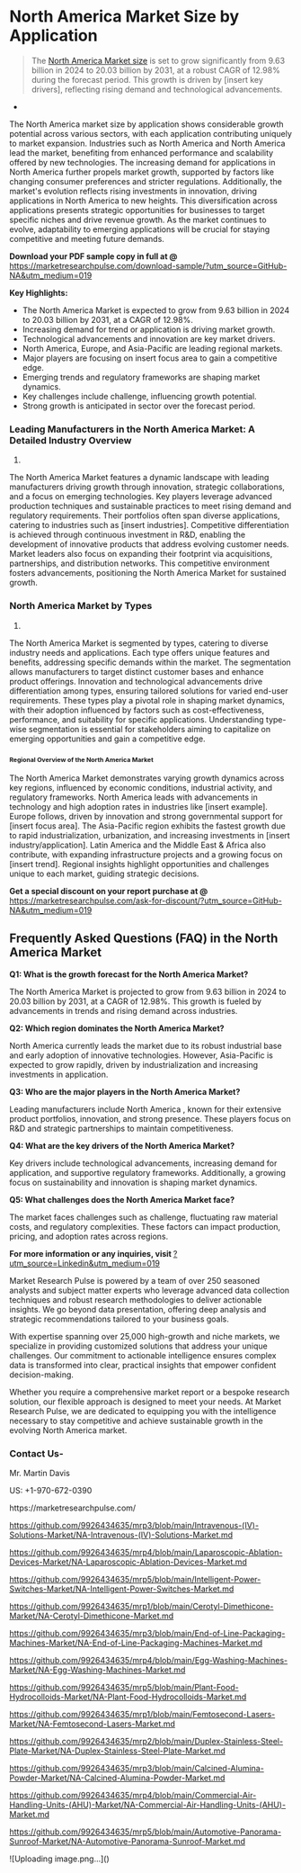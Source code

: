 <h1>North America  Market&nbsp;Size by Application</h1><blockquote><p>The <a href="https://marketresearchpulse.com/download-sample/?utm_source=GitHub-NA&amp;utm_medium=019">North America  Market size</a> is set to grow significantly from 9.63 billion in 2024 to 20.03 billion by 2031, at a robust CAGR of 12.98% during the forecast period. This growth is driven by [insert key drivers], reflecting rising demand and technological advancements.</p></blockquote><ul><li></li></ul><p>The North America  market size by application shows considerable growth potential across various sectors, with each application contributing uniquely to market expansion. Industries such as North America  and North America  lead the market, benefiting from enhanced performance and scalability offered by new technologies. The increasing demand for applications in North America  further propels market growth, supported by factors like changing consumer preferences and stricter regulations. Additionally, the market's evolution reflects rising investments in innovation, driving applications in North America  to new heights. This diversification across applications presents strategic opportunities for businesses to target specific niches and drive revenue growth. As the market continues to evolve, adaptability to emerging applications will be crucial for staying competitive and meeting future demands.</p><p><strong>Download your PDF sample copy in full at @ </strong><a href="https://marketresearchpulse.com/download-sample/?utm_source=GitHub-NA&amp;utm_medium=019">https://marketresearchpulse.com/download-sample/?utm_source=GitHub-NA&amp;utm_medium=019</a></p><p><strong>Key Highlights: </strong></p><ul><li>The North America  Market is expected to grow from 9.63 billion in 2024 to 20.03 billion by 2031, at a CAGR of 12.98%.</li><li>Increasing demand for trend or application is driving market growth.</li><li>Technological advancements and innovation are key market drivers.</li><li>North America, Europe, and Asia-Pacific are leading regional markets.</li><li>Major players are focusing on insert focus area to gain a competitive edge.</li><li>Emerging trends and regulatory frameworks are shaping market dynamics.</li><li>Key challenges include challenge, influencing growth potential.</li><li>Strong growth is anticipated in sector over the forecast period.</li></ul><h3>Leading Manufacturers in the North America  Market: A Detailed Industry Overview</h3><ol><li></li></ol><div class="flex max-w-full flex-col flex-grow"><div class="min-h-8 text-message flex w-full flex-col items-end gap-2 whitespace-normal break-words [.text-message+&amp;]:mt-5" dir="auto" data-message-author-role="assistant" data-message-id="fd8432e4-4910-450d-b182-61b7bfb0a01f" data-message-model-slug="gpt-4o"><div class="flex w-full flex-col gap-1 empty:hidden first:pt-[3px]"><div class="markdown prose w-full break-words dark:prose-invert light"><p>The North America  Market features a dynamic landscape with leading manufacturers driving growth through innovation, strategic collaborations, and a focus on emerging technologies. Key players leverage advanced production techniques and sustainable practices to meet rising demand and regulatory requirements. Their portfolios often span diverse applications, catering to industries such as [insert industries]. Competitive differentiation is achieved through continuous investment in R&amp;D, enabling the development of innovative products that address evolving customer needs. Market leaders also focus on expanding their footprint via acquisitions, partnerships, and distribution networks. This competitive environment fosters advancements, positioning the North America  Market for sustained growth.</p></div></div></div></div><h3>North America  Market by Types</h3><ol><li></li></ol><div class="flex max-w-full flex-col flex-grow"><div class="min-h-8 text-message flex w-full flex-col items-end gap-2 whitespace-normal break-words [.text-message+&amp;]:mt-5" dir="auto" data-message-author-role="assistant" data-message-id="084470be-0bb7-4664-bddf-5156b4f41249" data-message-model-slug="gpt-4o-mini"><div class="flex w-full flex-col gap-1 empty:hidden first:pt-[3px]"><div class="markdown prose w-full break-words dark:prose-invert light"><p>The North America  Market is segmented by types, catering to diverse industry needs and applications. Each type offers unique features and benefits, addressing specific demands within the market. The segmentation allows manufacturers to target distinct customer bases and enhance product offerings. Innovation and technological advancements drive differentiation among types, ensuring tailored solutions for varied end-user requirements. These types play a pivotal role in shaping market dynamics, with their adoption influenced by factors such as cost-effectiveness, performance, and suitability for specific applications. Understanding type-wise segmentation is essential for stakeholders aiming to capitalize on emerging opportunities and gain a competitive edge.</p></div></div></div></div><h3><span style="font-size: 11px;">Regional Overview of the North America  Market</span></h3><div class="flex max-w-full flex-col flex-grow"><div class="min-h-8 text-message flex w-full flex-col items-end gap-2 whitespace-normal break-words [.text-message+&amp;]:mt-5" dir="auto" data-message-author-role="assistant" data-message-id="e9038762-ce64-4e30-91c9-9bd413514231" data-message-model-slug="gpt-4o-mini"><div class="flex w-full flex-col gap-1 empty:hidden first:pt-[3px]"><div class="markdown prose w-full break-words dark:prose-invert light"><p>The North America  Market demonstrates varying growth dynamics across key regions, influenced by economic conditions, industrial activity, and regulatory frameworks. North America leads with advancements in technology and high adoption rates in industries like [insert example]. Europe follows, driven by innovation and strong governmental support for [insert focus area]. The Asia-Pacific region exhibits the fastest growth due to rapid industrialization, urbanization, and increasing investments in [insert industry/application]. Latin America and the Middle East &amp; Africa also contribute, with expanding infrastructure projects and a growing focus on [insert trend]. Regional insights highlight opportunities and challenges unique to each market, guiding strategic decisions.</p></div></div></div></div><p><strong>Get a special discount on your report purchase at @ </strong><a href="https://marketresearchpulse.com/ask-for-discount/?utm_source=GitHub-NA&amp;utm_medium=019">https://marketresearchpulse.com/ask-for-discount/?utm_source=GitHub-NA&amp;utm_medium=019</a></p><h2>Frequently Asked Questions (FAQ) in the North America  Market</h2><p><strong>Q1: What is the growth forecast for the North America  Market?</strong></p><p>The North America  Market is projected to grow from 9.63 billion in 2024 to 20.03 billion by 2031, at a CAGR of 12.98%. This growth is fueled by advancements in trends and rising demand across industries.</p><p><strong>Q2: Which region dominates the North America  Market?</strong></p><p>North America currently leads the market due to its robust industrial base and early adoption of innovative technologies. However, Asia-Pacific is expected to grow rapidly, driven by industrialization and increasing investments in application.</p><p><strong>Q3: Who are the major players in the North America  Market?</strong></p><p>Leading manufacturers include North America , known for their extensive product portfolios, innovation, and strong presence. These players focus on R&amp;D and strategic partnerships to maintain competitiveness.</p><p><strong>Q4: What are the key drivers of the North America  Market?</strong></p><p>Key drivers include technological advancements, increasing demand for application, and supportive regulatory frameworks. Additionally, a growing focus on sustainability and innovation is shaping market dynamics.</p><p><strong>Q5: What challenges does the North America  Market face?</strong></p><p>The market faces challenges such as challenge, fluctuating raw material costs, and regulatory complexities. These factors can impact production, pricing, and adoption rates across regions.</p><p><strong>For more information or any inquiries, visit&nbsp;</strong><a href="?utm_source=Linkedin&utm_medium=019">?utm_source=Linkedin&utm_medium=019</a></p><p>Market Research Pulse is powered by a team of over 250 seasoned analysts and subject matter experts who leverage advanced data collection techniques and robust research methodologies to deliver actionable insights. We go beyond data presentation, offering deep analysis and strategic recommendations tailored to your business goals.</p><p>With expertise spanning over 25,000 high-growth and niche markets, we specialize in providing customized solutions that address your unique challenges. Our commitment to actionable intelligence ensures complex data is transformed into clear, practical insights that empower confident decision-making.</p><p>Whether you require a comprehensive market report or a bespoke research solution, our flexible approach is designed to meet your needs. At Market Research Pulse, we are dedicated to equipping you with the intelligence necessary to stay competitive and achieve sustainable growth in the evolving North America  market.</p><h3><strong>Contact Us-</strong></h3><p>Mr. Martin Davis</p><p>US: +1-970-672-0390</p><p>https://marketresearchpulse.com/</p><p><a href="https://github.com/9926434635/mrp3/blob/main/Intravenous-(IV)-Solutions-Market/NA-Intravenous-(IV)-Solutions-Market.md">https://github.com/9926434635/mrp3/blob/main/Intravenous-(IV)-Solutions-Market/NA-Intravenous-(IV)-Solutions-Market.md</a></p><p><a href="https://github.com/9926434635/mrp4/blob/main/Laparoscopic-Ablation-Devices-Market/NA-Laparoscopic-Ablation-Devices-Market.md">https://github.com/9926434635/mrp4/blob/main/Laparoscopic-Ablation-Devices-Market/NA-Laparoscopic-Ablation-Devices-Market.md</a></p><p><a href="https://github.com/9926434635/mrp5/blob/main/Intelligent-Power-Switches-Market/NA-Intelligent-Power-Switches-Market.md">https://github.com/9926434635/mrp5/blob/main/Intelligent-Power-Switches-Market/NA-Intelligent-Power-Switches-Market.md</a></p><p><a href="https://github.com/9926434635/mrp1/blob/main/Cerotyl-Dimethicone-Market/NA-Cerotyl-Dimethicone-Market.md">https://github.com/9926434635/mrp1/blob/main/Cerotyl-Dimethicone-Market/NA-Cerotyl-Dimethicone-Market.md</a></p><p><a href="https://github.com/9926434635/mrp3/blob/main/End-of-Line-Packaging-Machines-Market/NA-End-of-Line-Packaging-Machines-Market.md">https://github.com/9926434635/mrp3/blob/main/End-of-Line-Packaging-Machines-Market/NA-End-of-Line-Packaging-Machines-Market.md</a></p><p><a href="https://github.com/9926434635/mrp4/blob/main/Egg-Washing-Machines-Market/NA-Egg-Washing-Machines-Market.md">https://github.com/9926434635/mrp4/blob/main/Egg-Washing-Machines-Market/NA-Egg-Washing-Machines-Market.md</a></p><p><a href="https://github.com/9926434635/mrp5/blob/main/Plant-Food-Hydrocolloids-Market/NA-Plant-Food-Hydrocolloids-Market.md">https://github.com/9926434635/mrp5/blob/main/Plant-Food-Hydrocolloids-Market/NA-Plant-Food-Hydrocolloids-Market.md</a></p><p><a href="https://github.com/9926434635/mrp1/blob/main/Femtosecond-Lasers-Market/NA-Femtosecond-Lasers-Market.md">https://github.com/9926434635/mrp1/blob/main/Femtosecond-Lasers-Market/NA-Femtosecond-Lasers-Market.md</a></p><p><a href="https://github.com/9926434635/mrp2/blob/main/Duplex-Stainless-Steel-Plate-Market/NA-Duplex-Stainless-Steel-Plate-Market.md">https://github.com/9926434635/mrp2/blob/main/Duplex-Stainless-Steel-Plate-Market/NA-Duplex-Stainless-Steel-Plate-Market.md</a></p><p><a href="https://github.com/9926434635/mrp3/blob/main/Calcined-Alumina-Powder-Market/NA-Calcined-Alumina-Powder-Market.md">https://github.com/9926434635/mrp3/blob/main/Calcined-Alumina-Powder-Market/NA-Calcined-Alumina-Powder-Market.md</a></p><p><a href="https://github.com/9926434635/mrp4/blob/main/Commercial-Air-Handling-Units-(AHU)-Market/NA-Commercial-Air-Handling-Units-(AHU)-Market.md">https://github.com/9926434635/mrp4/blob/main/Commercial-Air-Handling-Units-(AHU)-Market/NA-Commercial-Air-Handling-Units-(AHU)-Market.md</a></p><p><a href="https://github.com/9926434635/mrp5/blob/main/Automotive-Panorama-Sunroof-Market/NA-Automotive-Panorama-Sunroof-Market.md">https://github.com/9926434635/mrp5/blob/main/Automotive-Panorama-Sunroof-Market/NA-Automotive-Panorama-Sunroof-Market.md</a></p>
![Uploading image.png…]()
